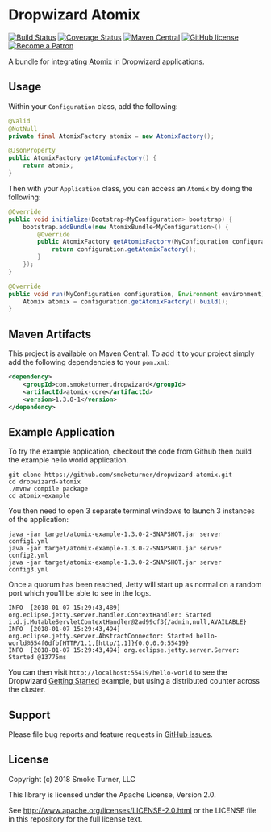 Dropwizard Atomix
=================
[![Build Status](https://travis-ci.org/smoketurner/dropwizard-atomix.svg?branch=master)](https://travis-ci.org/smoketurner/dropwizard-atomix)
[![Coverage Status](https://coveralls.io/repos/github/smoketurner/dropwizard-atomix/badge.svg?branch=master)](https://coveralls.io/github/smoketurner/dropwizard-atomix?branch=master)
[![Maven Central](https://img.shields.io/maven-central/v/com.smoketurner.dropwizard/dropwizard-atomix.svg?style=flat-square)](https://maven-badges.herokuapp.com/maven-central/com.smoketurner.dropwizard/dropwizard-atomix/)
[![GitHub license](https://img.shields.io/github/license/smoketurner/dropwizard-atomix.svg?style=flat-square)](https://github.com/smoketurner/dropwizard-atomix/tree/master)
[![Become a Patron](https://img.shields.io/badge/Patron-Patreon-red.svg)](https://www.patreon.com/bePatron?u=9567343)

A bundle for integrating [Atomix](http://atomix.io/atomix/) in Dropwizard applications.

Usage
-----

Within your `Configuration` class, add the following:

```java
@Valid
@NotNull
private final AtomixFactory atomix = new AtomixFactory();

@JsonProperty
public AtomixFactory getAtomixFactory() {
    return atomix;
}
```

Then with your `Application` class, you can access an `Atomix` by doing the following:

```java
@Override
public void initialize(Bootstrap<MyConfiguration> bootstrap) {
    bootstrap.addBundle(new AtomixBundle<MyConfiguration>() {
        @Override
        public AtomixFactory getAtomixFactory(MyConfiguration configuration) {
            return configuration.getAtomixFactory();
        }
    });
}

@Override
public void run(MyConfiguration configuration, Environment environment) throws Exception {
    Atomix atomix = configuration.getAtomixFactory().build();
}
```

Maven Artifacts
---------------

This project is available on Maven Central. To add it to your project simply add the following dependencies to your `pom.xml`:

```xml
<dependency>
    <groupId>com.smoketurner.dropwizard</groupId>
    <artifactId>atomix-core</artifactId>
    <version>1.3.0-1</version>
</dependency>
```

Example Application
-------------------

To try the example application, checkout the code from Github then build the example hello world application.

```
git clone https://github.com/smoketurner/dropwizard-atomix.git
cd dropwizard-atomix
./mvnw compile package
cd atomix-example
```

You then need to open 3 separate terminal windows to launch 3 instances of the application:

```
java -jar target/atomix-example-1.3.0-2-SNAPSHOT.jar server config1.yml
java -jar target/atomix-example-1.3.0-2-SNAPSHOT.jar server config2.yml
java -jar target/atomix-example-1.3.0-2-SNAPSHOT.jar server config3.yml
```

Once a quorum has been reached, Jetty will start up as normal on a random port which you'll be able to see in the logs.

```
INFO  [2018-01-07 15:29:43,489] org.eclipse.jetty.server.handler.ContextHandler: Started i.d.j.MutableServletContextHandler@2ad99cf3{/admin,null,AVAILABLE}
INFO  [2018-01-07 15:29:43,494] org.eclipse.jetty.server.AbstractConnector: Started hello-world@554f0dfb{HTTP/1.1,[http/1.1]}{0.0.0.0:55419}
INFO  [2018-01-07 15:29:43,494] org.eclipse.jetty.server.Server: Started @13775ms
```

You can then visit `http://localhost:55419/hello-world` to see the Dropwizard [Getting Started](http://www.dropwizard.io/1.3.0/docs/getting-started.html) example, but using a distributed counter across the cluster.

Support
-------

Please file bug reports and feature requests in [GitHub issues](https://github.com/smoketurner/dropwizard-atomix/issues).


License
-------

Copyright (c) 2018 Smoke Turner, LLC

This library is licensed under the Apache License, Version 2.0.

See http://www.apache.org/licenses/LICENSE-2.0.html or the LICENSE file in this repository for the full license text.
